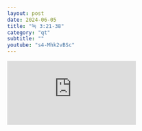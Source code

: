 ```yaml
---
layout: post
date: 2024-06-05
title: "눅 3:21-38"
category: "qt"
subtitle: ""
youtube: "s4-Mhk2vBSc"
---
```


<div class="youtube margin-large">
    <iframe src="https://www.youtube.com/embed/s4-Mhk2vBSc" title="YouTube video player" frameborder="0" allow="accelerometer; autoplay; clipboard-write; encrypted-media; gyroscope; picture-in-picture; web-share" allowfullscreen></iframe>
</div>

